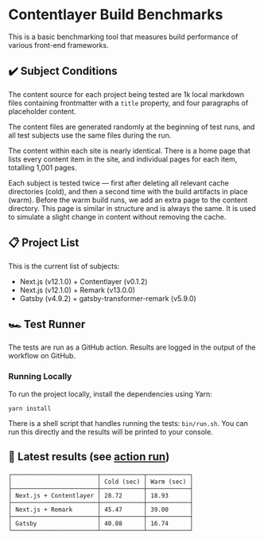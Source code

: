 # Contentlayer Build Benchmarks

This is a basic benchmarking tool that measures build performance of various front-end frameworks.

## ✔️ Subject Conditions

The content source for each project being tested are 1k local markdown files containing frontmatter with a `title` property, and four paragraphs of placeholder content.

The content files are generated randomly at the beginning of test runs, and all test subjects use the same files during the run.

The content within each site is nearly identical. There is a home page that lists every content item in the site, and individual pages for each item, totalling 1,001 pages.

Each subject is tested twice — first after deleting all relevant cache directories (cold), and then a second time with the build artifacts in place (warm). Before the warm build runs, we add an extra page to the content directory. This page is similar in structure and is always the same. It is used to simulate a slight change in content without removing the cache.

## 📋 Project List

This is the current list of subjects:

- Next.js (v12.1.0) + Contentlayer (v0.1.2)
- Next.js (v12.1.0) + Remark (v13.0.0)
- Gatsby (v4.9.2) + gatsby-transformer-remark (v5.9.0)

## 🏎 Test Runner

The tests are run as a GitHub action. Results are logged in the output of the workflow on GitHub.

### Running Locally

To run the project locally, install the dependencies using Yarn:

    yarn install

There is a shell script that handles running the tests: `bin/run.sh`. You can run this directly and the results will be printed to your console.

## 🥇 Latest results (see [action run](https://github.com/contentlayerdev/contentlayer-benchmarks/runs/6215848133?check_suite_focus=true#step:5:274))

```
┌────────────────────────┬────────────┬────────────┐
│                        │ Cold (sec) │ Warm (sec) │
├────────────────────────┼────────────┼────────────┤
│ Next.js + Contentlayer │ 28.72      │ 18.93      │
├────────────────────────┼────────────┼────────────┤
│ Next.js + Remark       │ 45.47      │ 39.00      │
├────────────────────────┼────────────┼────────────┤
│ Gatsby                 │ 40.08      │ 16.74      │
└────────────────────────┴────────────┴────────────┘
```
